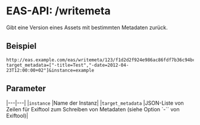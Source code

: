 #  EAS-API: /writemeta

Gibt eine Version eines Assets mit bestimmten Metadaten zurück.

##  Beispiel

~~~
http://eas.example.com/eas/writemeta/123/f1d2d2f924e986ac86fdf7b36c94bcdf32beec15?target_metadata=["-title=Test","-date=2012-04-23T12:00:00+02"]&instance=example
~~~


##  Parameter


|---|---|
|`instance`          |Name der Instanz|
|`target_metadata`   |JSON-Liste von Zeilen für Exiftool zum Schreiben von Metadaten (siehe Option `-`` von Exiftool)|



